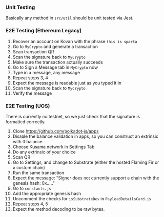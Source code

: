 ### Unit Testing
Basically any method in `src/util` should be unit tested via Jest.

### E2E Testing (Ethereum Legacy)

1. Recover an account on Kovan with the phrase `this is sparta`
2. Go to `MyCrypto` and generate a transaction
3. Scan transaction QR
4. Scan the signature back to `MyCrypto`
5. Make sure the transaction actually succeeds
6. Go to Sign a Message tab in `MyCrypto` now
7. Type in a message, any message
8. Repeat steps 3, 4
9. Expect the message is readable just as you typed it in
10. Scan the signature back to `MyCrypto`
11. Verify the message

### E2E Testing (UOS)
There is currently no testnet, so we just check that the signature is formatted correctly. 

1. Clone  https://github.com/polkadot-js/apps
2. Disable the balance validation in apps, so you can construct an extrinsic with 0 balance
3. Choose Kusama network in Settings Tab
4. Do any extrinsic of your choice
5. Scan QR
6. Go to Settings, and change to Substrate (either the hosted Flaming Fir or a custom chain)
7. Run the same transaction
8. Expect the message: "Signer does not currently support a chain with the genesis hash: 0x....."
9. Go to `constants.js`
10. Add the appropriate genesis hash
11. Uncomment the checks for `isSubstrateDev` in `PayloadDetailsCard.js`
12. Repeat steps 4, 5
13. Expect the method decoding to be raw bytes.
